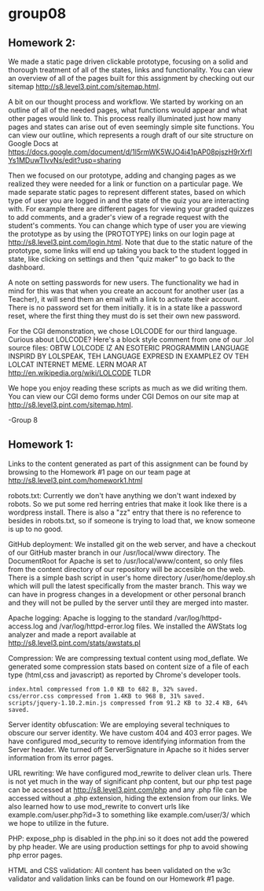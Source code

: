 group08
=======

Homework 2:
-----------
We made a static page driven clickable prototype, focusing on a solid and thorough treatment of all of the states, links and functionality. You can view an overview of all of the pages built for this assignment by checking out our sitemap http://s8.level3.pint.com/sitemap.html.

A bit on our thought process and workflow. We started by working on an outline of all of the needed pages, what functions would appear and what other pages would link to. This process really illuminated just how many pages and states can arise out of even seemingly simple site functions. You can view our outline, which represents a rough draft of our site structure on Google Docs at https://docs.google.com/document/d/1l5rmWK5WJO4i41pAP08pjszH9rXrfIYs1MDuwTIvvNs/edit?usp=sharing

Then we focused on our prototype, adding and changing pages as we realized they were needed for a link or function on a particular page. We made separate static pages to represent different states, based on which type of user you are logged in and the state of the quiz you are interacting with. For example there are different pages for viewing your graded quizzes to add comments, and a grader's view of a regrade request with the student's comments. You can change which type of user you are viewing the prototype as by using the (PROTOTYPE) links on our login page at http://s8.level3.pint.com/login.html. Note that due to the static nature of the prototype, some links will end up taking you back to the student logged in state, like clicking on settings and then "quiz maker" to go back to the dashboard.

A note on setting passwords for new users. The functionality we had in mind for this was that when you create an account for another user (as a Teacher), it will send them an email with a link to activate their account. There is no password set for them initially. it is in a state like a password reset, where the first thing they must do is set their own new password.

For the CGI demonstration, we chose LOLCODE for our third language. Curious about LOLCODE? Here's a block style comment from one of our .lol source files:
OBTW
  LOLCODE IZ AN ESOTERIC PROGRAMMIN LANGUAGE INSPIRD BY LOLSPEAK,
  TEH LANGUAGE EXPRESD IN EXAMPLEZ OV TEH LOLCAT INTERNET MEME.
  LERN MOAR AT http://en.wikipedia.org/wiki/LOLCODE
TLDR

We hope you enjoy reading these scripts as much as we did writing them. You can view our CGI demo forms under CGI Demos on our site map at http://s8.level3.pint.com/sitemap.html.

-Group 8

Homework 1:
-----------

Links to the content generated as part of this assignment can be found by browsing to the Homework #1 page on our team page at http://s8.level3.pint.com/homework1.html

robots.txt:
	Currently we don't have anything we don't want indexed by robots. So we put some red herring entries that make it look like there is a wordpress install. There is also a "zz" entry that there is no reference to besides in robots.txt, so if someone is trying to load that, we know someone is up to no good.

GitHub deployment:
	We installed git on the web server, and have a checkout of our GitHub master branch in our /usr/local/www directory. The DocumentRoot for Apache is set to /usr/local/www/content, so only files from the content directory of our repository will be accesible on the web. There is a simple bash script in user's home directory /user/home/deploy.sh which will pull the latest specifically from the master branch. This way we can have in progress changes in a development or other personal branch and they will not be pulled by the server until they are merged into master.

Apache logging:
	Apache is logging to the standard /var/log/httpd-access.log and /var/log/httpd-error.log files. We installed the AWStats log analyzer and made a report available at http://s8.level3.pint.com/stats/awstats.pl

Compression:
	We are compressing textual content using mod_deflate. We generated some compression stats based on content size of a file of each type (html,css and javascript) as reported by Chrome's developer tools.

	index.html compressed from 1.0 KB to 682 B, 32% saved.
	css/error.css compressed from 1.4KB to 968 B, 31% saved.
	scripts/jquery-1.10.2.min.js compressed from 91.2 KB to 32.4 KB, 64% saved.

Server identity obfuscation:
	We are employing several techniques to obscure our server identity. We have custom 404 and 403 error pages. We have configured mod_security to remove identifying information from the Server header. We turned off ServerSignature in Apache so it hides server information from its error pages.

URL rewriting:
	We have configured mod_rewrite to deliver clean urls. There is not yet much in the way of significant php content, but our php test page can be accessed at http://s8.level3.pint.com/php and any .php file can be accessed without a .php extension, hiding the extension from our links. We also learned how to use mod_rewrite to convert urls like example.com/user.php?id=3 to something like example.com/user/3/ which we hope to utilize in the future.

PHP:
	expose_php is disabled in the php.ini so it does not add the powered by php header. We are using production settings for php to avoid showing php error pages.

HTML and CSS validation:
	All content has been validated on the w3c validator and validation links can be found on our Homework #1 page.